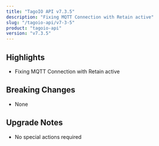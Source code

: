 ```yaml
---
title: "TagoIO API v7.3.5"
description: "Fixing MQTT Connection with Retain active"
slug: "/tagoio-api/v7-3-5"
product: "tagoio-api"
version: "v7.3.5"
---
```


## Highlights

- Fixing MQTT Connection with Retain active

## Breaking Changes

- None

## Upgrade Notes

- No special actions required

